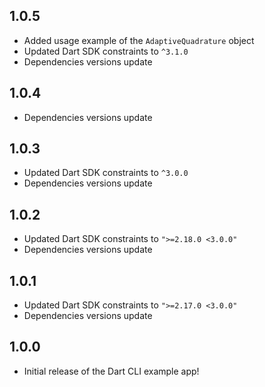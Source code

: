 ## 1.0.5
 - Added usage example of the `AdaptiveQuadrature` object
 - Updated Dart SDK constraints to `^3.1.0`
 - Dependencies versions update

## 1.0.4
 - Dependencies versions update

## 1.0.3
 - Updated Dart SDK constraints to `^3.0.0`
 - Dependencies versions update

## 1.0.2
 - Updated Dart SDK constraints to `">=2.18.0 <3.0.0"`
 - Dependencies versions update

## 1.0.1
 - Updated Dart SDK constraints to `">=2.17.0 <3.0.0"`
 - Dependencies versions update

## 1.0.0
 - Initial release of the Dart CLI example app!
